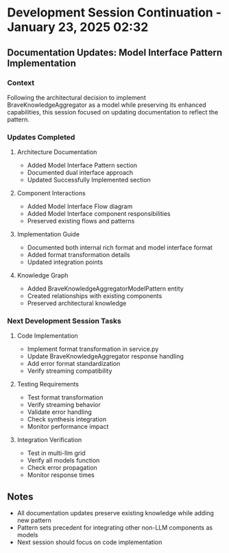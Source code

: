 # Development Session Continuation - January 23, 2025 02:32

## Documentation Updates: Model Interface Pattern Implementation

### Context
Following the architectural decision to implement BraveKnowledgeAggregator as a model while preserving its enhanced capabilities, this session focused on updating documentation to reflect the pattern.

### Updates Completed
1. Architecture Documentation
   - Added Model Interface Pattern section
   - Documented dual interface approach
   - Updated Successfully Implemented section

2. Component Interactions
   - Added Model Interface Flow diagram
   - Added Model Interface component responsibilities
   - Preserved existing flows and patterns

3. Implementation Guide
   - Documented both internal rich format and model interface format
   - Added format transformation details
   - Updated integration points

4. Knowledge Graph
   - Added BraveKnowledgeAggregatorModelPattern entity
   - Created relationships with existing components
   - Preserved architectural knowledge

### Next Development Session Tasks

1. Code Implementation
   - Implement format transformation in service.py
   - Update BraveKnowledgeAggregator response handling
   - Add error format standardization
   - Verify streaming compatibility

2. Testing Requirements
   - Test format transformation
   - Verify streaming behavior
   - Validate error handling
   - Check synthesis integration
   - Monitor performance impact

3. Integration Verification
   - Test in multi-llm grid
   - Verify all models function
   - Check error propagation
   - Monitor response times

## Notes
- All documentation updates preserve existing knowledge while adding new pattern
- Pattern sets precedent for integrating other non-LLM components as models
- Next session should focus on code implementation